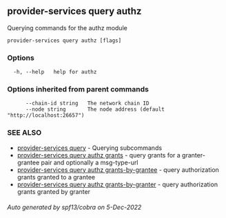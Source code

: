 ## provider-services query authz

Querying commands for the authz module

```
provider-services query authz [flags]
```

### Options

```
  -h, --help   help for authz
```

### Options inherited from parent commands

```
      --chain-id string   The network chain ID
      --node string       The node address (default "http://localhost:26657")
```

### SEE ALSO

* [provider-services query](provider-services_query.md)	 - Querying subcommands
* [provider-services query authz grants](provider-services_query_authz_grants.md)	 - query grants for a granter-grantee pair and optionally a msg-type-url
* [provider-services query authz grants-by-grantee](provider-services_query_authz_grants-by-grantee.md)	 - query authorization grants granted to a grantee
* [provider-services query authz grants-by-granter](provider-services_query_authz_grants-by-granter.md)	 - query authorization grants granted by granter

###### Auto generated by spf13/cobra on 5-Dec-2022
